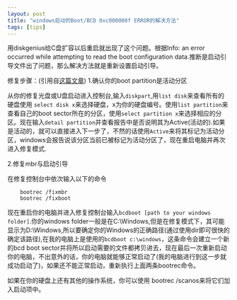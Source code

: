 ```yaml
---
layout: post
title: "windows启动的Boot/BCD 0xc000000f ERROR的解决方法"
tags: [tips]
---
```


用diskgenius给C盘扩容以后重启就出现了这个问题。根据Info: an error occurred while attempting to read the boot configuration data.推断是启动引导文件出了问题，那么解决方法就是重新设置启动引导。

修复步骤：(引用自[这篇文章](http://blog.csdn.net/loricxy/article/details/8054794))
1.确认你的boot partition是活动分区

从你的修复光盘或U盘启动进入控制台,输入```diskpart```,用```list disk```来查看所有的硬盘使用 ```select disk x```来选择硬盘，x为你的硬盘编号。使用```list partition```来查看自己的boot sector所在的分区，使用```select partition x```来选择相应的分区。现在输入```detail partition```并查看报告中是否说明其为Active(活动的).如果是活动的，就可以直接进入下一步了，不然的话使用```Active```来将其标记为活动分区，windows会报告说该分区当前已被标记为活动分区了，现在重启电脑并再次进入修复模式.

2.修复mbr与启动引导

在修复控制台中依次输入以下的命令
		
		bootrec /fixmbr
		bootrec /fixboot

现在重启你的电脑并进入修复控制台输入```bcdboot [path to your windows folder]```.你的windows folder一般是在C:\Windows,但是在修复模式下，其可能显示为D:\Windows,所以要确定你的Windows的正确路径(通过使用dir即可很快的确定该路径),在我的电脑上是使用的```bcdboot c:\windows```，这条命令会建立一个新的bcd boot sector并将所以启动需要的文件都拷贝进去，现在最后一次重新启动你的电脑，不出意外的话，你的电脑就能够正常启动了(我的电脑进行到这一步就成功启动了)，如果还不能正常启动，重新执行上面两条bootrec命令。

如果在你的硬盘上还有其他的操作系统，你可以使用 bootrec /scanos来将它们加入启动项中。